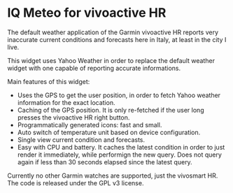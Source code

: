 IQ Meteo for vivoactive HR
===

The default weather application of the Garmin vivoactive HR reports very
inaccurate current conditions and forecasts here in Italy, at least in
the city I live.

This widget uses Yahoo Weather in order to replace the default weather
widget with one capable of reporting accurate informations.

Main features of this widget:

* Uses the GPS to get the user position, in order to fetch Yahoo weather information for the exact location.
* Caching of the GPS position. It is only re-fetched if the user long presses the vivoactive HR right button.
* Programmatically generated icons: fast and small.
* Auto switch of temperature unit based on device configuration.
* Single view current condition and forecasts.
* Easy with CPU and battery. It caches the latest condition in order to just render it immediately, while performign the new query. Does not query again if less than 30 seconds elapsed since the latest query.

Currently no other Garmin watches are supported, just the vivosmart HR.
The code is released under the GPL v3 license.
